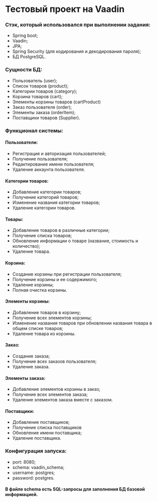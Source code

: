 # Тестовый проект на Vaadin 
### Стэк, который использовался при выполнении задания: 
* Spring boot;
* Vaadin; 
* JPA;
* Spring Security (для кодирования и декодирования пароля);
* БД PostgreSQL.

### Сущности БД: 
* Пользователь (user);
* Список товаров (product);
* Категории товаров (category);
* Корзина товаров (cart);
* Элементы корзины товаров (cartProduct)
* Заказ пользователя (order);
* Элементы заказа (orderItem);
* Поставщики товаров (Supplier).

### Функционал системы:
#### Пользователи:
* Регистрация и авторизация пользователей;
* Получение пользователя;
* Редактирование имени пользователя;
* Удаление аккаунта пользователя.
#### Категории товаров:
* Добавление категории товаров;
* Получение категорий товаров;
* Изменение названия категории товаров;
* Удаление категории товаров.
#### Товары:
* Добавление товаров в различные категории;
* Получение списка товаров;
* Обновление информации о товаре (название, стоимость и количество);
* Удаление товара.
#### Корзина:
* Создание корзины при регистрации пользователя;
* Получение корзины и ее содержимого;
* Удаление корзины;
* Полная очистка корзины.
#### Элементы корзины:
* Добавление товаров в корзину;
* Получение всех элементов корзины;
* Изменение названия товаров при обновлении названия товара в общем списке товаров;
* Удаление товара из корзины.
#### Заказ:
* Создание заказа;
* Получение всех заказов пользователя;
* Удаление заказа.
#### Элементы заказа:
* Добавление элементов корзины в заказ;
* Получение всех элементов заказа;
* Удаление элементов заказа вместе с заказом.
#### Поставщики: 
* Добавление поставщиков;
* Получение списка поставщиков
* Обновление имени поставщика;
* Удаление поставщика.
### Конфигурация запуска:
* port: 8080;
* schema: vaadin_schema;
* username: postgres;
* password: postgres.

#### В файле schema есть SQL-запросы для заполнения БД базовой информацией.
